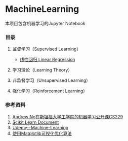 MachineLearning
=========

本项目包含机器学习的Jupyter Notebook

### 目录

1. 监督学习（Supervised Learning）
    - [线性回归 Linear Regression](https://github.com/reata/MachineLearning/blob/master/Linear%20Regression.ipynb)

2. 学习理论（Learning Theory）
3. 非监督学习（Unsupervised Learning）
4. 强化学习（Reinforcement Learning）

### 参考资料
1. [Andrew Ng在斯坦福大学工学院的机器学习公开课CS229](https://see.stanford.edu/Course/CS229)
2. [Scikit Learn Document](http://scikit-learn.org/stable/documentation.html)
3. [Udemy--Machine-Learning](https://github.com/jmportilla/Udemy---Machine-Learning)
4. [使用Matplotlib可视化优化算法](http://louistiao.me/posts/notebooks/visualizing-and-animating-optimization-algorithms-with-matplotlib/)
